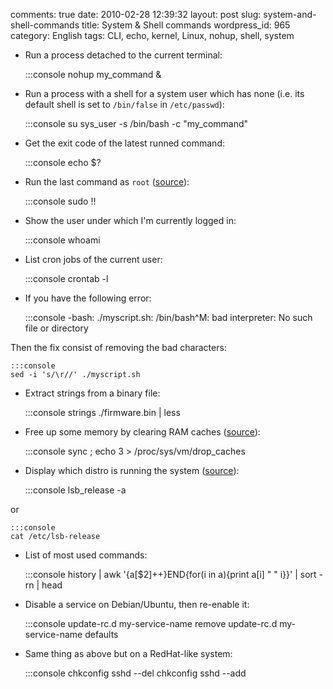 comments: true
date: 2010-02-28 12:39:32
layout: post
slug: system-and-shell-commands
title: System & Shell commands
wordpress_id: 965
category: English
tags: CLI, echo, kernel, Linux, nohup, shell, system




  * Run a process detached to the current terminal:

    
    :::console
    nohup my_command &
    






  * Run a process with a shell for a system user which has none (i.e. its default shell is set to `/bin/false` in `/etc/passwd`):

    
    :::console
    su sys_user -s /bin/bash -c "my_command"
    






  * Get the exit code of the latest runned command:

    
    :::console
    echo $?
    






  * Run the last command as `root` ([source](http://blog.hardikr.com/post/2337320222/sudo-previous-command)):

    
    :::console
    sudo !!
    






  * Show the user under which I'm currently logged in:

    
    :::console
    whoami
    






  * List cron jobs of the current user:

    
    :::console
    crontab -l
    






  * If you have the following error:

    
    :::console
    -bash: ./myscript.sh: /bin/bash^M: bad interpreter: No such file or directory
    


Then the fix consist of removing the bad characters:

    
    :::console
    sed -i 's/\r//' ./myscript.sh
    






  * Extract strings from a binary file:

    
    :::console
    strings ./firmware.bin | less
    






  * Free up some memory by clearing RAM caches ([source](http://www.scottklarr.com/topic/134/linux-how-to-clear-the-cache-from-memory/)):

    
    :::console
    sync ; echo 3 > /proc/sys/vm/drop_caches
    






  * Display which distro is running the system ([source](http://news.ycombinator.com/item?id=1973441)):

    
    :::console
    lsb_release -a
    


or

    
    :::console
    cat /etc/lsb-release
    






  * List of most used commands:

    
    :::console
    history | awk '{a[$2]++}END{for(i in a){print a[i] " " i}}' | sort -rn | head
    






  * Disable a service on Debian/Ubuntu, then re-enable it:

    
    :::console
    update-rc.d my-service-name remove
    update-rc.d my-service-name defaults
    






  * Same thing as above but on a RedHat-like system:

    
    :::console
    chkconfig sshd --del
    chkconfig sshd --add
    






